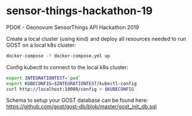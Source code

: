 # sensor-things-hackathon-19
PDOK - Geonovum SensorThings API Hackathon 2019 

Create a local cluster (using kind) and deploy all resources needed to run GOST 
on a local k8s cluster: 

```bash
docker-compose -f docker-compose.yml up
```

Config kubectl to connect to the local k8s cluster:

```bash
export INTEGRATIONTEST=`pwd`
export KUBECONFIG=$INTEGRATIONTEST/kubectl-config
curl http://localhost:10080/config > $KUBECONFIG
```

Schema to setup your GOST database can be found here:
https://github.com/gost/gost-db/blob/master/gost_init_db.sql